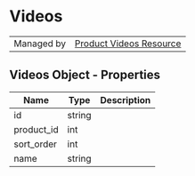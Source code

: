 # Videos

|||
|---|---|
| Managed by | [Product Videos Resource](/api/stores/v2/products/videos)

## Videos Object - Properties

| Name | Type | Description |
| --- | --- | --- |
| id | string |
| product_id | int |
| sort_order | int |
| name | string |

